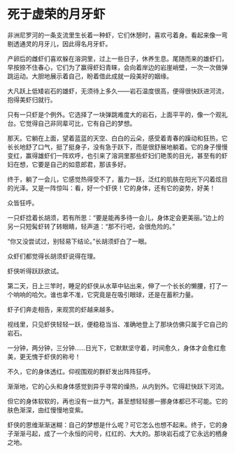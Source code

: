 # 死于虚荣的月牙虾

非洲尼罗河的一条支流里生长着一种虾，它们休憩时，喜欢弓着身。看起来像一弯剔透通灵的月牙儿，因此得名月牙虾。 

产卵后的雌虾们喜欢躲在溶洞里，过上一些日子，休养生息。尾随而来的雄虾们，早按捺不住春心，它们为了赢得虾妇青睐，会向着岸边的岩崖峭壁，一次一次做弹跳运动。大胆地展示着自己，盼着借此成就一段美好的姻缘。 

大凡跃上低矮岩石的雄虾，无须待上多久——岩石温度很高，便得很快跃进河流，抱得美虾归就行。 

只有一只虾是个例外。它选择了一块弹跳难度大的岩石，上面平平的，像一个观礼台。它觉得自己非同辈可比，它有自己的梦想。 

那天。它躺在上面，望着蓝蓝的天空、白白的云朵，感受着青春的躁动和狂热，它长长地舒了口气，挺了挺身子，没有急于跃下，而是很舒展地躺着。它的身子慢慢变红，赢得雄虾们一阵欢呼，也引来了溶洞里那些虾妇们艳羡的目光，甚至有的虾妇在想，它要是自己的如意郎君，那该多好。 

终于，躺了一会儿，它感觉热得受不了，蓄力一跃，泛红的肌肤在阳光下闪着炫目的光泽。又是一阵惊叫：看，好一个虾侠！它的身体，还有它的姿势，好美！ 

众皆狂呼。 

一只虾捻着长胡须，若有所思：“要是能再多待一会儿，身体定会更美丽。”边上的另一只短髯虾转了转眼睛，轻声道：“那不行吧，会很危险的。” 

“你又没尝试过，别轻易下结论。”长胡须虾白了一眼。 

众虾们都觉得长胡须虾说得在理。 

虾侠听得跃跃欲试。 

第二天，日上三竿时，睡足的虾侠从水草中钻出来，伸了一个长长的懒腰，打了一个响响的哈欠。谁也拿不准，它究竟是在吸引眼球，还是在蓄积力量。 

虾子们奔走相告，来观赏的虾越来越多。 

视线里，只见虾侠轻轻一跃，便稳稳当当、准确地登上了那块仿佛只属于它自己的岩石。 

一分钟，两分钟，三分钟……日光下，它默默坚守着，时间愈久，身体才会愈红愈美，更无愧于虾侠的称号！ 

不久，它的身体透红。仰视围观的群虾发出阵阵狂呼。 

渐渐地，它的心头和身体感觉到异乎寻常的燥热，从内到外。它得赶快跃下河流。 

但它的身体软软的，再也没有一丝力气，甚至想轻轻挪一挪身体都已不可能。它的肤色渐深，由红慢慢地变紫。 

虾侠的思维渐渐迷糊：自己的梦想是什么呢？可它怎么也想不起来。终于，它的身子渐渐弓起，成了一个永恒的问号，红红的、大大的。那块岩石成了它永远的栖身之地。